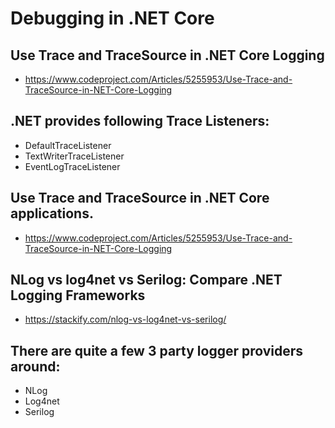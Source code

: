 # Debugging in .NET Core
## Use Trace and TraceSource in .NET Core Logging
+ https://www.codeproject.com/Articles/5255953/Use-Trace-and-TraceSource-in-NET-Core-Logging
## .NET provides following Trace Listeners:
+ DefaultTraceListener
+ TextWriterTraceListener
+ EventLogTraceListener
## Use Trace and TraceSource in .NET Core applications.
+ https://www.codeproject.com/Articles/5255953/Use-Trace-and-TraceSource-in-NET-Core-Logging
## NLog vs log4net vs Serilog: Compare .NET Logging Frameworks
+ https://stackify.com/nlog-vs-log4net-vs-serilog/
## There are quite a few 3 party logger providers around:
+ NLog
+ Log4net
+ Serilog

